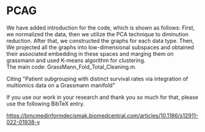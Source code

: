 # PCAG  
We have added introduction for the code, which is shown as follows: First, we normalized the data, then we utilize the PCA technique to diminution reduction. After that, we constructed the graphs for each data type. Then, We projected all the graphs into low-dimensional subspaces and obtained their associated embedding in these spaces and marging them on grassmann and used K-means algorithm for clustering.  
The main code: GrassMann_Fold_Total_Cleaning.m.

Citing "Patient subgrouping with distinct survival rates via integration of multiomics data on a Grassmann manifold"

If you use our work in your research and thank you so much for that, please use the following BibTeX entry.



https://bmcmedinformdecismak.biomedcentral.com/articles/10.1186/s12911-022-01938-y

